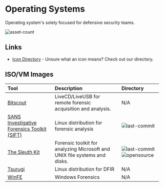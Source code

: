 # Operating Systems

Operating system's solely focused for defensive security teams.

![asset-count](https://img.shields.io/badge/Tools%20%26%20Resources%20Available-5-3c85d4?style=for-the-badge)

## Links <!-- {docsify-ignore} -->

- [Icon Directory](../ICONS.md) - Unsure what an icon means? Check out our directory.

## ISO/VM Images

| Tool | Description | Directory |
| :--- | :--- | :--- |
| [Bitscout](https://bitscout-forensics.info/) | LiveCD/LiveUSB for remote forensic acquisition and analysis. | N/A |
| [SANS Investigative Forensics Toolkit \(SIFT\)](https://github.com/teamdfir/sift) | Linux distribution for forensic analysis | ![last-commit](https://img.shields.io/github/last-commit/teamdfir/sift?color=3c85d4&style=flat-square) |
| [The Sleuth Kit](https://github.com/sleuthkit/sleuthkit) | Forensic toolkit for analyzing Microsoft and UNIX file systems and disks. | ![last-commit](https://img.shields.io/github/last-commit/sleuthkit/sleuthkit?color=3c85d4&style=flat-square) ![opensource](https://raw.githubusercontent.com/0xPGP/SecTools/main/docs/icons/opensource.png) |
| [Tsurugi](https://tsurugi-linux.org/) | Linux distribution for DFIR | N/A |
| [WinFE](https://www.winfe.net/home) | Windows Forensics | N/A |
